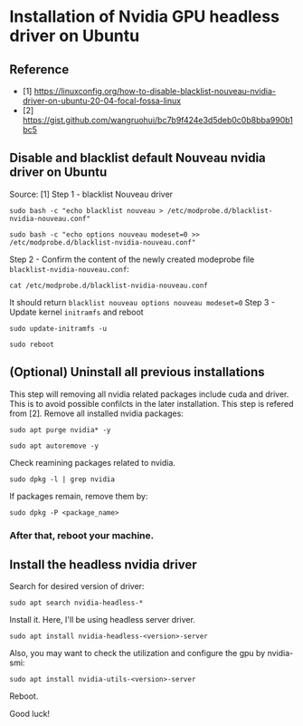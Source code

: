 # Installation of Nvidia GPU headless driver on Ubuntu

## Reference
- [1] https://linuxconfig.org/how-to-disable-blacklist-nouveau-nvidia-driver-on-ubuntu-20-04-focal-fossa-linux
- [2] https://gist.github.com/wangruohui/bc7b9f424e3d5deb0c0b8bba990b1bc5

## Disable and blacklist default Nouveau nvidia driver on Ubuntu
Source: [1]
Step 1 - blacklist Nouveau driver
```
sudo bash -c "echo blacklist nouveau > /etc/modprobe.d/blacklist-nvidia-nouveau.conf"
```
```
sudo bash -c "echo options nouveau modeset=0 >> /etc/modprobe.d/blacklist-nvidia-nouveau.conf"
```
Step 2 - Confirm the content of the newly created modeprobe file `blacklist-nvidia-nouveau.conf`:
```
cat /etc/modprobe.d/blacklist-nvidia-nouveau.conf
```
It should return 
``
blacklist nouveau
options nouveau modeset=0
``
Step 3 - Update kernel `initramfs` and reboot
```
sudo update-initramfs -u
```
```
sudo reboot
```

## (Optional) Uninstall all previous installations
This step will removing all nvidia related packages include cuda and driver.
This is to avoid possible confilcts in the later installation.
This step is refered from [2].
Remove all installed nvidia packages:
```
sudo apt purge nvidia* -y
```
```
sudo apt autoremove -y
```

Check reamining packages related to nvidia.
```
sudo dpkg -l | grep nvidia
```
If packages remain, remove them by:
```
sudo dpkg -P <package_name>
```
### After that, reboot your machine.

## Install the headless nvidia driver
Search for desired version of driver:
```
sudo apt search nvidia-headless-*
```
Install it. Here, I'll be using headless server driver.
```
sudo apt install nvidia-headless-<version>-server
```
Also, you may want to check the utilization and configure the gpu by nvidia-smi:
```
sudo apt install nvidia-utils-<version>-server
```
Reboot.

Good luck!

